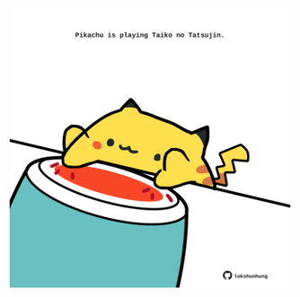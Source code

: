 <!-- built at 09/04/2022, 06:00:55 UTC -->
<p align="center">
  <img width="500" height="500" src="./ReadmeImage.svg">
</p>
